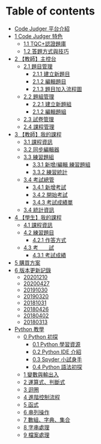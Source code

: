 <!--
 * @Description: 修改features-1-2.md的內容
 * @Author: neo chen
 * @Date: 2019-04-19 09:44:54
 * @LastEditTime: 2019-10-30 11:53:00
 * @LastEditors: Neo Chen
 -->

# Table of contents

- [Code Judger 平台介紹](README.md)
- [1 Code Judger 特色](chapter1.md)
  - [1.1 TQC+認證題庫](chapter1/features-1-1.md)
  - [1.2 答題方式與技巧](chapter1/features-1-2.md)
- [2 【教師】主控台](chapter2.md)
  - [2.1 題目管理](chapter2/console-2-1.md)
    - [2.1.1 建立新題目](chapter2/console-2-1/console-2-1-1.md)
    - [2.1.2 編輯題目](chapter2/console-2-1/console-2-1-2.md)
    - [2.1.3 題目加入流程圖](chapter2/console-2-1/console-2-1-3.md)
  - [2.2 題組管理](chapter2/console-2-2.md)
    - [2.2.1 建立新題組](chapter2/console-2-2/console-2-2-1.md)
    - [2.1.2 編輯題組](chapter2/console-2-2/console-2-2-2.md)
  - [2.3 試卷管理](chapter2/console-2-3.md)
  - [2.4 課程管理](chapter2/console-2-4.md)
- [3 【教師】我的課程](chapter3.md)
  - [3.1 課程資訊](chapter3/class-3-1.md)
  - [3.2 同步編輯器](chapter3/class-3-2.md)
  - [3.3 練習題組](chapter3/class-3-3.md)
    - [3.3.1 新增/編輯 練習題組](chapter3/class-3-3/class-3-3-1.md)
    - [3.3.2 練習統計](chapter3/class-3-3/class-3-3-2.md)
  - [3.4 考試總管](chapter3/class-3-4.md)
    - [3.4.1 新增考試](chapter3/class-3-4/class-3-4-1.md)
    - [3.4.2 開始考試](chapter3/class-3-4/class-3-4-2.md)
    - [3.4.3 考試成績單](chapter3/class-3-4/class-3-4-3.md)
  - [3.4 統計資訊](chapter3/class-3-5.md)
- [4 【學生】我的課程](chapter4.md)
  - [4.1 課程資訊](chapter4/4-1myclass.md)
  - [4.2 練習題目](chapter4/4-2myclass.md)
    - [4.2.1 作答方式](chapter4/4-2myclass/4-2-1myclass.md)
  - [4.3 考　　試](chapter4/4-3myclass.md)
    - [4.3.1 考試成績](chapter4/4-3myclass/4-3-1myclass.md)
- [5 購買方案](chapter5.md)
- [6 版本更新記錄](chapter6.md)
  - [20201210](chapter6/v20201210.md)
  - [20200427](chapter6/v20200427.md)
  - [20191030](chapter6/v20191030.md)
  - [20190320](chapter6/v20190320.md)
  - [20181031](chapter6/v20181031.md)
  - [20180426](chapter6/v20180426.md)
  - [20180402](chapter6/v20180402.md)
  - [20180313](chapter6/v20180313.md)
- [Python 教學](00/README.md)
  - [0 Python 初探](00/00.md)
    - [0.1 Python 學習資源](00/00-0/00-1.md)
    - [0.2 Python IDE 介紹](00/00-0/00-2.md)
    - [0.3 Spyder 小試身手](00/00-0/00-3.md)
    - [0.4 Python 語法初探](00/00-0/00-4.md)
  - [1 變數與輸出入](https://www.slideshare.net/neochen2701/tqc-python-01)
  - [2 運算式、判斷式](https://www.slideshare.net/neochen2701/tqc-python-02)
  - [3 迴圈](https://www.slideshare.net/neochen2701/tqc-python-03)
  - [4 進階控制流程](https://www.slideshare.net/neochen2701/tqc-python-04)
  - [5 函式](https://www.slideshare.net/neochen2701/tqc-python-05)
  - [6 串列操作](https://www.slideshare.net/neochen2701/tqc-python-06-111271587)
  - [7 數組、字典、集合](https://www.slideshare.net/neochen2701/tqc-python-07)
  - [8 字串處理](https://www.slideshare.net/neochen2701/tqc-python-08)
  - [9 檔案處理](https://www.slideshare.net/neochen2701/tqc-python-09)
